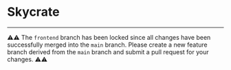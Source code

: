 # Skycrate

---

⚠️⚠️ The `frontend` branch has been locked since all changes have been successfully merged into the `main` branch. Please create a new feature branch derived from the `main` branch and submit a pull request for your changes. ⚠️⚠️

